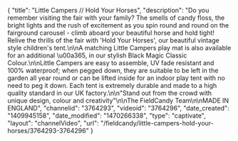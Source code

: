 {
    "title": "Little Campers \/\/ Hold Your Horses",
    "description": "Do you remember visiting the fair with your family? The smells of candy floss, the bright lights and the rush of excitement as you spin round and round on the fairground carousel - climb aboard your beautiful horse and hold tight! Relive the thrills of the fair with 'Hold Your Horses', our beautiful vintage style children's tent.\n\nA matching Little Campers play mat is also available for an additional \u00a365, in our stylish Black Magic Classic Colour.\n\nLittle Campers are easy to assemble, UV fade resistant and 100% waterproof; when pegged down, they are suitable to be left in the garden all year round or can be lifted inside for an indoor play tent with no need to peg it down. Each tent is extremely durable and made to a high quality standard in our UK factory.\n\n\"Stand out from the crowd with unique design, colour and creativity\"\n\nThe FieldCandy Team\n\nMADE IN ENGLAND",
    "channelid": "3764293",
    "videoid": "3764296",
    "date_created": "1409945158",
    "date_modified": "1470266338",
    "type": "captivate",
    "layout": "channelVideo",
    "url": "\/fieldcandy\/little-campers-hold-your-horses\/3764293-3764296"
}